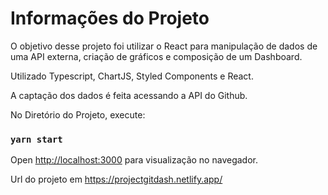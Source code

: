 
# Informações do Projeto

O objetivo desse projeto foi utilizar o React para manipulação de dados de uma API externa, criação de gráficos e composição de um Dashboard. 

Utilizado Typescript, ChartJS, Styled Components e React.

A captação dos dados é feita acessando a API do Github.




No Diretório do Projeto, execute:

### `yarn start`

Open [http://localhost:3000](http://localhost:3000) para visualização no navegador.


Url do projeto em https://projectgitdash.netlify.app/

